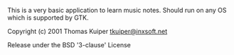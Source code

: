 This is a very basic application to learn music notes.
Should run on any OS which is supported by GTK.

Copyright (c) 2001 Thomas Kuiper <tkuiper@inxsoft.net>

Release under the BSD '3-clause' License

